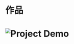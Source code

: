 # 作品
# ![Project Demo](https://i9.ytimg.com/vi_webp/XjcpnS6KN7w/mq2.webp?sqp=CMznj8gG-oaymwEmCMACELQB8quKqQMa8AEB-AH-CYAC0AWKAgwIABABGDYgUihyMA8=&rs=AOn4CLAufeVZprZxpkbVUyck9HUNBP19QQ)
